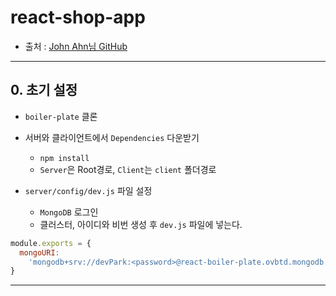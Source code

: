 # react-shop-app

- 출처 : [John Ahn님 GitHub](https://github.com/jaewonhimnae)

---

## 0. 초기 설정

- `boiler-plate` 클론

- 서버와 클라이언트에서 `Dependencies` 다운받기

  - `npm install`
  - `Server`은 Root경로, `Client`는 `client` 폴더경로

- `server/config/dev.js` 파일 설정
  - `MongoDB` 로그인
  - 클러스터, 아이디와 비번 생성 후 `dev.js` 파일에 넣는다.

```js
module.exports = {
  mongoURI:
    'mongodb+srv://devPark:<password>@react-boiler-plate.ovbtd.mongodb.net/<dbname>?retryWrites=true&w=majority',
}
```

---
